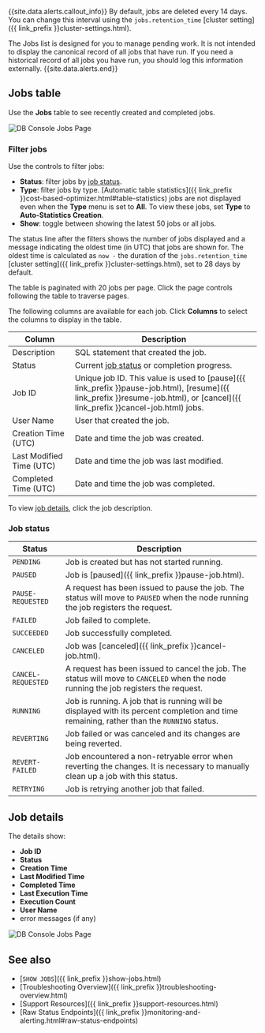 {{site.data.alerts.callout_info}}
By default, jobs are deleted every 14 days. You can change this interval using the `jobs.retention_time` [cluster setting]({{ link_prefix }}cluster-settings.html).

The Jobs list is designed for you to manage pending work. It is not intended to display the canonical record of all jobs that have run. If you need a historical record of all jobs you have run, you should log this information externally.
{{site.data.alerts.end}}

## Jobs table

Use the **Jobs** table to see recently created and completed jobs.

<img src="{{ 'images/v24.1/ui-jobs-page.png' | relative_url }}" alt="DB Console Jobs Page" style="border:1px solid #eee;max-width:100%" />

### Filter jobs

Use the controls to filter jobs:

- **Status**: filter jobs by [job status](#job-status).
- **Type**: filter jobs by type. [Automatic table statistics]({{ link_prefix }}cost-based-optimizer.html#table-statistics) jobs are not displayed even when the **Type** menu is set to **All**. To view these jobs, set **Type** to **Auto-Statistics Creation**.
- **Show**: toggle between showing the latest 50 jobs or all jobs.

The status line after the filters shows the number of jobs displayed and a message indicating the oldest time (in UTC) that jobs are shown for. The oldest time is calculated as `now -` the duration of the `jobs.retention_time` [cluster setting]({{ link_prefix }}cluster-settings.html), set to 28 days by default.

The table is paginated with 20 jobs per page. Click the page controls following the table to traverse pages.

The following columns are available for each job. Click **Columns** to select the columns to display in the table.

Column | Description
----------|------------
Description | SQL statement that created the job.
Status | Current [job status](#job-status) or completion progress.
Job ID | Unique job ID. This value is used to [pause]({{ link_prefix }}pause-job.html), [resume]({{ link_prefix }}resume-job.html), or [cancel]({{ link_prefix }}cancel-job.html) jobs.
User Name | User that created the job.
Creation Time (UTC) | Date and time the job was created.
Last Modified Time (UTC) | Date and time the job was last modified.
Completed Time (UTC) | Date and time the job was completed.

To view [job details](#job-details), click the job description.

### Job status

Status | Description
-------|------------
`PENDING` | Job is created but has not started running.
`PAUSED` | Job is [paused]({{ link_prefix }}pause-job.html).
`PAUSE-REQUESTED` | A request has been issued to pause the job. The status will move to `PAUSED` when the node running the job registers the request.
`FAILED` | Job failed to complete.
`SUCCEEDED` | Job successfully completed.
`CANCELED` | Job was [canceled]({{ link_prefix }}cancel-job.html).
`CANCEL-REQUESTED` | A request has been issued to cancel the job. The status will move to `CANCELED` when the node running the job registers the request.
`RUNNING`  | Job is running. A job that is running will be displayed with its percent completion and time remaining, rather than the `RUNNING` status.
`REVERTING`| Job failed or was canceled and its changes are being reverted.
`REVERT-FAILED` | Job encountered a non-retryable error when reverting the changes. It is necessary to manually clean up a job with this status.
`RETRYING` | Job is retrying another job that failed.

## Job details

The details show:

- **Job ID**
- **Status**
- **Creation Time**
- **Last Modified Time**
- **Completed Time**
- **Last Execution Time**
- **Execution Count**
- **User Name**
- error messages (if any)

<img src="{{ 'images/v24.1/ui_jobs_page_details.png' | relative_url }}" alt="DB Console Jobs Page" style="border:1px solid #eee;max-width:100%" />

## See also

- [`SHOW JOBS`]({{ link_prefix }}show-jobs.html)
- [Troubleshooting Overview]({{ link_prefix }}troubleshooting-overview.html)
- [Support Resources]({{ link_prefix }}support-resources.html)
- [Raw Status Endpoints]({{ link_prefix }}monitoring-and-alerting.html#raw-status-endpoints)
